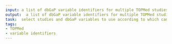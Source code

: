 ```yaml
---
input: a list of dbGaP variable identifiers for multiple TOPMed studies
output:  a list of dbGaP variable identifiers for multiple TOPMed studies
task:  select studies and dbGaP variables to use according to which can be sufficiently harmonized
tags:
- TOPMed
- variable identifiers
---
```

